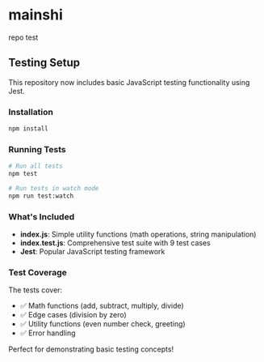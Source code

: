 # mainshi
repo test

## Testing Setup

This repository now includes basic JavaScript testing functionality using Jest.

### Installation

```bash
npm install
```

### Running Tests

```bash
# Run all tests
npm test

# Run tests in watch mode
npm run test:watch
```

### What's Included

- **index.js**: Simple utility functions (math operations, string manipulation)
- **index.test.js**: Comprehensive test suite with 9 test cases
- **Jest**: Popular JavaScript testing framework

### Test Coverage

The tests cover:
- ✅ Math functions (add, subtract, multiply, divide)
- ✅ Edge cases (division by zero)
- ✅ Utility functions (even number check, greeting)
- ✅ Error handling

Perfect for demonstrating basic testing concepts!
